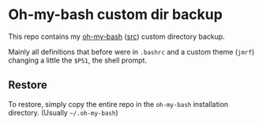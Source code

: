 # Oh-my-bash custom dir backup

This repo contains my [oh-my-bash](https://ohmybash.github.io/) ([src](https://github.com/ohmybash/oh-my-bash)) custom directory backup.

Mainly all definitions that before were in `.bashrc` and a custom theme (`jmrf`) changing a little the `$PS1`, the shell prompt.


## Restore

To restore, simply copy the entire repo in the `oh-my-bash` installation directory. (Usually `~/.oh-my-bash`)


